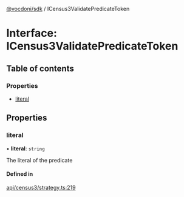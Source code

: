 [@vocdoni/sdk](/sdk) / ICensus3ValidatePredicateToken

# Interface: ICensus3ValidatePredicateToken

## Table of contents

### Properties

- [literal](ICensus3ValidatePredicateToken#literal)

## Properties

### literal

• **literal**: `string`

The literal of the predicate

#### Defined in

[api/census3/strategy.ts:219](https://github.com/vocdoni/vocdoni-sdk/blob/ee6390524b82e6ef535da03c0e3bb826e450e622/src/api/census3/strategy.ts#L219)
